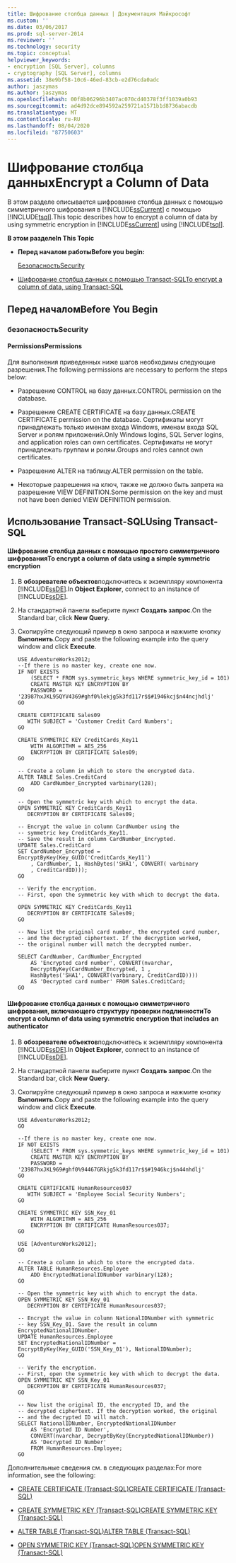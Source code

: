 ```yaml
---
title: Шифрование столбца данных | Документация Майкрософт
ms.custom: ''
ms.date: 03/06/2017
ms.prod: sql-server-2014
ms.reviewer: ''
ms.technology: security
ms.topic: conceptual
helpviewer_keywords:
- encryption [SQL Server], columns
- cryptography [SQL Server], columns
ms.assetid: 38e9bf58-10c6-46ed-83cb-e2d76cda0adc
author: jaszymas
ms.author: jaszymas
ms.openlocfilehash: 00f8b06296b3407ac070cd40378f3ff1039a0b93
ms.sourcegitcommit: ad4d92dce894592a259721a1571b1d8736abacdb
ms.translationtype: MT
ms.contentlocale: ru-RU
ms.lasthandoff: 08/04/2020
ms.locfileid: "87750603"
---
```

# <a name="encrypt-a-column-of-data"></a><span data-ttu-id="c888e-102">Шифрование столбца данных</span><span class="sxs-lookup"><span data-stu-id="c888e-102">Encrypt a Column of Data</span></span>
  <span data-ttu-id="c888e-103">В этом разделе описывается шифрование столбца данных с помощью симметричного шифрования в [!INCLUDE[ssCurrent](../../../includes/sscurrent-md.md)] с помощью [!INCLUDE[tsql](../../../includes/tsql-md.md)].</span><span class="sxs-lookup"><span data-stu-id="c888e-103">This topic describes how to encrypt a column of data by using symmetric encryption in [!INCLUDE[ssCurrent](../../../includes/sscurrent-md.md)] using [!INCLUDE[tsql](../../../includes/tsql-md.md)].</span></span>  
  
 <span data-ttu-id="c888e-104">**В этом разделе**</span><span class="sxs-lookup"><span data-stu-id="c888e-104">**In This Topic**</span></span>  
  
-   <span data-ttu-id="c888e-105">**Перед началом работы**</span><span class="sxs-lookup"><span data-stu-id="c888e-105">**Before you begin:**</span></span>  
  
     [<span data-ttu-id="c888e-106">Безопасность</span><span class="sxs-lookup"><span data-stu-id="c888e-106">Security</span></span>](#Security)  
  
-   [<span data-ttu-id="c888e-107">Шифрование столбца данных с помощью Transact-SQL</span><span class="sxs-lookup"><span data-stu-id="c888e-107">To encrypt a column of data, using Transact-SQL</span></span>](#TsqlProcedure)  
  
##  <a name="before-you-begin"></a><a name="BeforeYouBegin"></a> <span data-ttu-id="c888e-108">Перед началом</span><span class="sxs-lookup"><span data-stu-id="c888e-108">Before You Begin</span></span>  
  
###  <a name="security"></a><a name="Security"></a> <span data-ttu-id="c888e-109">безопасность</span><span class="sxs-lookup"><span data-stu-id="c888e-109">Security</span></span>  
  
####  <a name="permissions"></a><a name="Permissions"></a> <span data-ttu-id="c888e-110">Permissions</span><span class="sxs-lookup"><span data-stu-id="c888e-110">Permissions</span></span>  
 <span data-ttu-id="c888e-111">Для выполнения приведенных ниже шагов необходимы следующие разрешения.</span><span class="sxs-lookup"><span data-stu-id="c888e-111">The following permissions are necessary to perform the steps below:</span></span>  
  
-   <span data-ttu-id="c888e-112">Разрешение CONTROL на базу данных.</span><span class="sxs-lookup"><span data-stu-id="c888e-112">CONTROL permission on the database.</span></span>  
  
-   <span data-ttu-id="c888e-113">Разрешение CREATE CERTIFICATE на базу данных.</span><span class="sxs-lookup"><span data-stu-id="c888e-113">CREATE CERTIFICATE permission on the database.</span></span> <span data-ttu-id="c888e-114">Сертификаты могут принадлежать только именам входа Windows, именам входа SQL Server и ролям приложений.</span><span class="sxs-lookup"><span data-stu-id="c888e-114">Only Windows logins, SQL Server logins, and application roles can own certificates.</span></span> <span data-ttu-id="c888e-115">Сертификаты не могут принадлежать группам и ролям.</span><span class="sxs-lookup"><span data-stu-id="c888e-115">Groups and roles cannot own certificates.</span></span>  
  
-   <span data-ttu-id="c888e-116">Разрешение ALTER на таблицу.</span><span class="sxs-lookup"><span data-stu-id="c888e-116">ALTER permission on the table.</span></span>  
  
-   <span data-ttu-id="c888e-117">Некоторые разрешения на ключ, также не должно быть запрета на разрешение VIEW DEFINITION.</span><span class="sxs-lookup"><span data-stu-id="c888e-117">Some permission on the key and must not have been denied VIEW DEFINITION permission.</span></span>  
  
##  <a name="using-transact-sql"></a><a name="TsqlProcedure"></a> <span data-ttu-id="c888e-118">Использование Transact-SQL</span><span class="sxs-lookup"><span data-stu-id="c888e-118">Using Transact-SQL</span></span>  
  
#### <a name="to-encrypt-a-column-of-data-using-a-simple-symmetric-encryption"></a><span data-ttu-id="c888e-119">Шифрование столбца данных с помощью простого симметричного шифрования</span><span class="sxs-lookup"><span data-stu-id="c888e-119">To encrypt a column of data using a simple symmetric encryption</span></span>  
  
1.  <span data-ttu-id="c888e-120">В **обозревателе объектов**подключитесь к экземпляру компонента [!INCLUDE[ssDE](../../../includes/ssde-md.md)].</span><span class="sxs-lookup"><span data-stu-id="c888e-120">In **Object Explorer**, connect to an instance of [!INCLUDE[ssDE](../../../includes/ssde-md.md)].</span></span>  
  
2.  <span data-ttu-id="c888e-121">На стандартной панели выберите пункт **Создать запрос**.</span><span class="sxs-lookup"><span data-stu-id="c888e-121">On the Standard bar, click **New Query**.</span></span>  
  
3.  <span data-ttu-id="c888e-122">Скопируйте следующий пример в окно запроса и нажмите кнопку **Выполнить**.</span><span class="sxs-lookup"><span data-stu-id="c888e-122">Copy and paste the following example into the query window and click **Execute**.</span></span>  
  
    ```  
    USE AdventureWorks2012;  
    --If there is no master key, create one now.   
    IF NOT EXISTS   
        (SELECT * FROM sys.symmetric_keys WHERE symmetric_key_id = 101)  
        CREATE MASTER KEY ENCRYPTION BY   
        PASSWORD = '23987hxJKL95QYV4369#ghf0%lekjg5k3fd117r$$#1946kcj$n44ncjhdlj'  
    GO  
  
    CREATE CERTIFICATE Sales09  
       WITH SUBJECT = 'Customer Credit Card Numbers';  
    GO  
  
    CREATE SYMMETRIC KEY CreditCards_Key11  
        WITH ALGORITHM = AES_256  
        ENCRYPTION BY CERTIFICATE Sales09;  
    GO  
  
    -- Create a column in which to store the encrypted data.  
    ALTER TABLE Sales.CreditCard   
        ADD CardNumber_Encrypted varbinary(128);   
    GO  
  
    -- Open the symmetric key with which to encrypt the data.  
    OPEN SYMMETRIC KEY CreditCards_Key11  
       DECRYPTION BY CERTIFICATE Sales09;  
  
    -- Encrypt the value in column CardNumber using the  
    -- symmetric key CreditCards_Key11.  
    -- Save the result in column CardNumber_Encrypted.    
    UPDATE Sales.CreditCard  
    SET CardNumber_Encrypted = EncryptByKey(Key_GUID('CreditCards_Key11')  
        , CardNumber, 1, HashBytes('SHA1', CONVERT( varbinary  
        , CreditCardID)));  
    GO  
  
    -- Verify the encryption.  
    -- First, open the symmetric key with which to decrypt the data.  
  
    OPEN SYMMETRIC KEY CreditCards_Key11  
       DECRYPTION BY CERTIFICATE Sales09;  
    GO  
  
    -- Now list the original card number, the encrypted card number,  
    -- and the decrypted ciphertext. If the decryption worked,  
    -- the original number will match the decrypted number.  
  
    SELECT CardNumber, CardNumber_Encrypted   
        AS 'Encrypted card number', CONVERT(nvarchar,  
        DecryptByKey(CardNumber_Encrypted, 1 ,   
        HashBytes('SHA1', CONVERT(varbinary, CreditCardID))))  
        AS 'Decrypted card number' FROM Sales.CreditCard;  
    GO  
    ```  
  
#### <a name="to-encrypt-a-column-of-data-using-symmetric-encryption-that-includes-an-authenticator"></a><span data-ttu-id="c888e-123">Шифрование столбца данных с помощью симметричного шифрования, включающего структуру проверки подлинности</span><span class="sxs-lookup"><span data-stu-id="c888e-123">To encrypt a column of data using symmetric encryption that includes an authenticator</span></span>  
  
1.  <span data-ttu-id="c888e-124">В **обозревателе объектов**подключитесь к экземпляру компонента [!INCLUDE[ssDE](../../../includes/ssde-md.md)].</span><span class="sxs-lookup"><span data-stu-id="c888e-124">In **Object Explorer**, connect to an instance of [!INCLUDE[ssDE](../../../includes/ssde-md.md)].</span></span>  
  
2.  <span data-ttu-id="c888e-125">На стандартной панели выберите пункт **Создать запрос**.</span><span class="sxs-lookup"><span data-stu-id="c888e-125">On the Standard bar, click **New Query**.</span></span>  
  
3.  <span data-ttu-id="c888e-126">Скопируйте следующий пример в окно запроса и нажмите кнопку **Выполнить**.</span><span class="sxs-lookup"><span data-stu-id="c888e-126">Copy and paste the following example into the query window and click **Execute**.</span></span>  
  
    ```  
    USE AdventureWorks2012;  
    GO  
  
    --If there is no master key, create one now.   
    IF NOT EXISTS   
        (SELECT * FROM sys.symmetric_keys WHERE symmetric_key_id = 101)  
        CREATE MASTER KEY ENCRYPTION BY   
        PASSWORD = '23987hxJKL969#ghf0%94467GRkjg5k3fd117r$$#1946kcj$n44nhdlj'  
    GO  
  
    CREATE CERTIFICATE HumanResources037  
       WITH SUBJECT = 'Employee Social Security Numbers';  
    GO  
  
    CREATE SYMMETRIC KEY SSN_Key_01  
        WITH ALGORITHM = AES_256  
        ENCRYPTION BY CERTIFICATE HumanResources037;  
    GO  
  
    USE [AdventureWorks2012];  
    GO  
  
    -- Create a column in which to store the encrypted data.  
    ALTER TABLE HumanResources.Employee  
        ADD EncryptedNationalIDNumber varbinary(128);   
    GO  
  
    -- Open the symmetric key with which to encrypt the data.  
    OPEN SYMMETRIC KEY SSN_Key_01  
       DECRYPTION BY CERTIFICATE HumanResources037;  
  
    -- Encrypt the value in column NationalIDNumber with symmetric   
    -- key SSN_Key_01. Save the result in column EncryptedNationalIDNumber.  
    UPDATE HumanResources.Employee  
    SET EncryptedNationalIDNumber = EncryptByKey(Key_GUID('SSN_Key_01'), NationalIDNumber);  
    GO  
  
    -- Verify the encryption.  
    -- First, open the symmetric key with which to decrypt the data.  
    OPEN SYMMETRIC KEY SSN_Key_01  
       DECRYPTION BY CERTIFICATE HumanResources037;  
    GO  
  
    -- Now list the original ID, the encrypted ID, and the   
    -- decrypted ciphertext. If the decryption worked, the original  
    -- and the decrypted ID will match.  
    SELECT NationalIDNumber, EncryptedNationalIDNumber   
        AS 'Encrypted ID Number',  
        CONVERT(nvarchar, DecryptByKey(EncryptedNationalIDNumber))   
        AS 'Decrypted ID Number'  
        FROM HumanResources.Employee;  
    GO  
    ```  
  
 <span data-ttu-id="c888e-127">Дополнительные сведения см. в следующих разделах:</span><span class="sxs-lookup"><span data-stu-id="c888e-127">For more information, see the following:</span></span>  
  
-   [<span data-ttu-id="c888e-128">CREATE CERTIFICATE (Transact-SQL)</span><span class="sxs-lookup"><span data-stu-id="c888e-128">CREATE CERTIFICATE &#40;Transact-SQL&#41;</span></span>](/sql/t-sql/statements/create-certificate-transact-sql)  
  
-   [<span data-ttu-id="c888e-129">CREATE SYMMETRIC KEY (Transact-SQL)</span><span class="sxs-lookup"><span data-stu-id="c888e-129">CREATE SYMMETRIC KEY &#40;Transact-SQL&#41;</span></span>](/sql/t-sql/statements/create-symmetric-key-transact-sql)  
  
-   [<span data-ttu-id="c888e-130">ALTER TABLE (Transact-SQL)</span><span class="sxs-lookup"><span data-stu-id="c888e-130">ALTER TABLE &#40;Transact-SQL&#41;</span></span>](/sql/t-sql/statements/alter-table-transact-sql)  
  
-   [<span data-ttu-id="c888e-131">OPEN SYMMETRIC KEY (Transact-SQL)</span><span class="sxs-lookup"><span data-stu-id="c888e-131">OPEN SYMMETRIC KEY &#40;Transact-SQL&#41;</span></span>](/sql/t-sql/statements/open-symmetric-key-transact-sql)  
  
  
